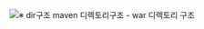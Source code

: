 
![※  dir구조  maven 디렉토리구조 - war 디렉토리 구조](https://github.com/zuntong01/dk/assets/94035003/6aeb4857-1df7-45bc-9ad9-ee4cd709d40f)
